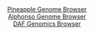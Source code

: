 <div id="Pineapple_Genome_Browser" align="center">
  <a href="https://igv.org/app/?sessionURL=blob:zZJdb5swFIb_i6VWm0T4LBCQqol.pWmjpktGs6WqkCGGWAXbtQ00jfLfd1Zt2s0qNRebJnFhjgx.38fPFnVEKsoZipFrOr7pOMhAas37OW5ETW5wQxSKS1wrYiBJSiIJKwiKt6jESuN0NoEv11oLFVsW1WLQYFZxU3kmbvALZ7hXZsEb65TXNc65xJpLZZ1I3HGLVt2gJzkWwoSzPdO3VlhjC9dizZniliCsynr4X_ZrlFWE8YZkTVtr.hoggzyQcWWW.FOymCdFQZS6Jpvx6ji5Hid33nm6HAWny3R6uUiDxeGcVgzrVpLjTjwmsyCd92lTnk.n3niZts1YHrgnTPUH3tnh.bOgkqhjJ3SGXmR7rg9oKFuR5_.pNTx0z.ZptFwkB.7FxWgilpuJN4M11L6aDEc3zuh2dvRG.52Bal604AMq1jKMHdvw7MDw3WDwY.kMDduOgJHkFMX3DwbSEhePsP1.i_RGgDVIkaf2VSADcbkiEsWDyLZDJ4pc_yg8sqPI2Rlb1Mr67wG.SGdRaLuJ6wZZSWsNSq8yxYQyMWNmV5Rm9bIn0T6fzr8Wo7PpZvZyJvIRAKWXT2v2dJ223_5IMwACcPjrNULV92T6J_a9J4ip832VE144nJ_g6GrxmUe0PAVAYXQ3.dJK_7F6E9B.cEouG6xhP0zg9adxHZYUMw2Djiqa05rqzQI48h7FjuuBuKjgNQcTkazyD7ZhG45vf_wtqLd72H0H">Pineapple Genome Browser</a>
</div>
<div id="Alphonso_Genome_Browser" align="center">
  <a href="https://igv.org/app/?sessionURL=blob:zZJfb9owFMW_iyWqTQqJnRBCIqEpMPqHbsBaUlqqKjKJE6wmdmqbpID47vPQpr2sUnnYNMkP9tW17znHvz2oiZCUMxAA20SuiRAwgFzz5haXVUEmuCQSBBkuJDGAIBkRhCUEBHuQYalwdPNF31wrVcnAsqiq2iVmOTelY.IS7zjDjTQTXlpDXhR4xQVWXEhrIHDNLZrX7YascFWZerZjulaKFbZwUa05k9yqCMvjRr8X_yrFOWG8JHG5KRQ9Coi1Hq0xNTP8KVzchklCpLwm26u0H15fhXfOKFpedIfLaHq5iLqLs1uaM6w2gvQ34lu4TvxlT253l.P1cJ617MHOQXeTm1q2nM9no9eKCiL7yEM9x4cd19PRUJaS1__JtV70ROct.9wJo07vflDO8mlRwW22ZGIycabpKvqj8x44GKDgyUazAJK18AIEDQd2Ddfutn9sUc.A0Nf5CE5B8PhkACVw8qzbH_dAbStNDJDkZXOExwBcpESAoO1D6CHft92O14G.jw7GHmxE8ffCPY9ufA_aoW1344wWSuOcxpJV0sSMmXWSmfnuxDTnzcijdDqZv6JZ.DD6GirN0T2ejmby4vmNNA2ghx._UFt9j6Z_Qt57hJhqdSpuXjQeUCUutxItx.4uCRcawIddfc1Ut3kzoNPCybgosdL9uqKPP4mrsaCYKV2oqaQrWlC1XegceQMCZDsaXJDwgmsSgchXH6ABDeTCj78BdQ5Ph.8-">Alphonso Genome Browser</a>
</div>


<div id="DAF_Genomics_Browser" align="center">
  <a href="https://igv.org/app/?sessionURL=blob:tZFra9swFIb_iyD95JtkJ64NYXhbsqbtGtrgpbSUcCofx15ty5XkOl3If5_wOga7MAYdSELiXN5X59mTJ5SqFA2JCXPo2KGUWEQVol9B3VZ4ATUqEudQKbSIxBwlNhxJvCc5KA3p1bmpLLRuVey6GeT2FhtRl1w5ynegtZXodIEm1WYO1PBFNNArh4vaJGtwoWoL0SjhAueolO25LTbbTQ_m.B7bDC1xU3eVLgfVjTFhjGVODsZt2WS4.4uR_6BsVvkmWa.Sof4MnxfZNDlbJJ_8WXrzYfLuJl2erNPJ.mhVbhvQncQpW9.P2NuT2WfaL5_SnXjUy.Xlxz7fykUfjPz3R7NdW0pUUxrSYz_y_IiSg0UqwTsDgfBC0pgGVsiOLRYE9svVH0_MFKQoSXx7ZxEtgT.Y9Ns90c.tQUUUPnYDNYsImaEksR15XkijiI2DMPCiiB6sPelk9cos5.lVFHosYWzi3ENt9POyGgZohH4NvhbInzqb_a.gHuanHe2QXZ6qIJg3fMTmYcWvIb.4Ln8Pihn_f_xYLmQN2oS.PV.wQGX0amz0Dy7.4e7wFQ--">DAF Genomics Browser</a>
</div>
